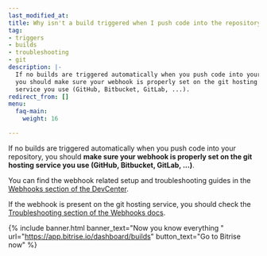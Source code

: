 ```yaml
---
last_modified_at: 
title: Why isn't a build triggered when I push code into the repository?
tag:
- triggers
- builds
- troubleshooting
- git
description: |-
  If no builds are triggered automatically when you push code into your repository,
  you should make sure your webhook is properly set on the git hosting
  service you use (GitHub, Bitbucket, GitLab, ...).
redirect_from: []
menu:
  faq-main:
    weight: 16

---
```

If no builds are triggered automatically when you push code into your repository, you should **make sure your webhook is properly set on the git hosting service you use (GitHub, Bitbucket, GitLab, ...)**.

You can find the webhook related setup and troubleshooting guides in the [Webhooks section of the DevCenter](/webhooks/).

If the webhook is present on the git hosting service, you should check the [Troubleshooting section of the Webhooks docs](/webhooks/troubleshooting).

{% include banner.html banner_text="Now you know everything " url="https://app.bitrise.io/dashboard/builds" button_text="Go to Bitrise now" %}